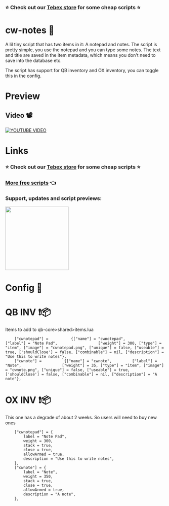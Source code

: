 ### ⭐ Check out our [Tebex store](https://cw-scripts.tebex.io/category/2523396) for some cheap scripts ⭐

# cw-notes 📓
A lil tiny script that has two items in it: A notepad and notes.
The script is pretty simple, you use the notepad and you can type some notes. The text and title are saved in the item metadata, which means you don't need to save into the database etc. 

The script has support for QB inventory and OX inventory, you can toggle this in the config.

# Preview 
## Video 📽
[![YOUTUBE VIDEO](http://img.youtube.com/vi/hqhn61qv5uE/0.jpg)](https://youtu.be/hqhn61qv5uE)

# Links
### ⭐ Check out our [Tebex store](https://cw-scripts.tebex.io/category/2523396) for some cheap scripts ⭐


### [More free scripts](https://github.com/stars/Coffeelot/lists/cw-scripts)  👈

### Support, updates and script previews:

<a href="https://discord.gg/FJY4mtjaKr"> <img src="https://media.discordapp.net/attachments/1202695794537537568/1285652389080334337/discord.png?ex=66eb0c97&is=66e9bb17&hm=b1b2c17715f169f57cf646bb9785b0bf833b2e4037ef47609100ec8e902371df&=&format=webp" width="200"></a>


# Config 🔧

# QB INV ❗📦
Items to add to qb-core>shared>items.lua 
```
	["cwnotepad"] =          {["name"] = "cwnotepad",         ["label"] = "Note Pad",                  ["weight"] = 300, ["type"] = "item", ["image"] = "cwnotepad.png", ["unique"] = false, ["useable"] = true, ['shouldClose'] = false, ["combinable"] = nil, ["description"] = "Use this to write notes"},
    ["cwnote"] =          {["name"] = "cwnote",         ["label"] = "Note",                  ["weight"] = 35, ["type"] = "item", ["image"] = "cwnote.png", ["unique"] = false, ["useable"] = true, ['shouldClose'] = false, ["combinable"] = nil, ["description"] = "A note"},

```

# OX INV ❗📦
This one has a degrade of about 2 weeks. So users will need to buy new ones

```
	["cwnotepad"] = {
		label = "Note Pad",
		weight = 300,
		stack = true,
		close = true,
		allowArmed = true,
		description = "Use this to write notes",
	},
	["cwnote"] = {
		label = "Note",
		weight = 350,
		stack = true,
		close = true,
		allowArmed = true,
		description = "A note",
	},
```